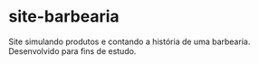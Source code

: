# site-barbearia
Site simulando produtos e contando a história de uma barbearia.
Desenvolvido para fins de estudo.
